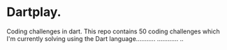 # Dartplay.
Coding challenges in dart.
This repo contains 50 coding challenges which I'm currently solving using the Dart language........... ............  ..
